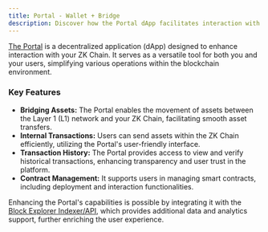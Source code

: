 ```yaml
---
title: Portal - Wallet + Bridge
description: Discover how the Portal dApp facilitates interaction with your ZK Chain, including asset bridging, transaction tracking, and contract management.
---
```


[The Portal](https://github.com/matter-labs/dapp-portal) is a decentralized application (dApp) designed to enhance interaction with your ZK Chain.
It serves as a versatile tool for both you and your users, simplifying various operations within the blockchain environment.

### Key Features

- **Bridging Assets:** The Portal enables the movement of assets between the Layer 1 (L1) network and your ZK Chain, facilitating smooth asset transfers.
- **Internal Transactions:** Users can send assets within the ZK Chain efficiently, utilizing the Portal's user-friendly interface.
- **Transaction History:** The Portal provides access to view and verify historical transactions, enhancing transparency and user trust in the platform.
- **Contract Management:** It supports users in managing smart contracts, including deployment and interaction functionalities.

Enhancing the Portal's capabilities is possible by integrating it with the [Block Explorer Indexer/API](block-explorer),
which provides additional data and analytics support, further enriching the user experience.
